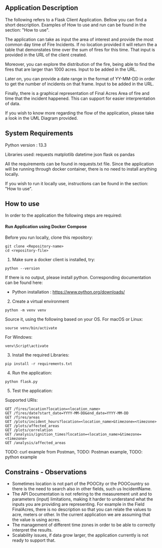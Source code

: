 ## Application Description
The following refers to a Flask Client Application. Bellow you can find a short description. Examples of How to use and run can be found in the section: "How to use".

The application can take as input the area of interest and provide the most common day time of Fire Incidents. If no location provided it will return the a table that demonstates time over the sum of fires for this time. That input is provided in the URL of the client created.

Moreover, you can explore the distribution of the fire, being able to find the fires that are larger than 1000 acres. Input to be added in the URL.

Later on, you can provide a date range in the format of YY-MM-DD in order to get the number of incidents on that frame. Input to be added in the URL. 

Finally, there is a graphical representation of Final Acres Area of fire and time that the incident happened. This can support for easier interprentation of data.

If you wish to know more regarding the flow of the application, please take a look in the UML Diagram provided.


## System Requirements
Python version : 13.3 

Libraries used:
requests 
matplotlib
datetime
json
flask
os
pandas

All the requirements can be found in requests.txt file. 
Since the application will be running through docker container, there is no need to install anything locally. 

If you wish to run it locally use, instructions can be found in the section: "How to use".


## How to use
In order to the application the following steps are required: 

#### Run Application using Docker Compose
Before you run locally, clone this repository: 
```
git clone <Repository-name>
cd <repository-file>
```
1. Make sure a docker client is installed, try: 
```
python --version
```
If there is no output, please install python. 
Corresponding documentation can be found here: 
* Python installation : https://www.python.org/downloads/

2. Create a virtual environment

```
python -m venv venv
```
Source it, using the following based on your OS. 
For macOS or Linux: 
```
sourse venv/bin/activate
```
For Windows: 
```
venv\Script\activate
```

3. Install the required Libraries: 
```
pip install -r requirements.txt
```
4. Run the application: 
```
python flask.py
```
5. Test the application: 

Supported URIs: 
```
GET /fires/location?location=<location_name>
GET /fires/date?start_date=YYYY-MM-DD&end_date=YYYY-MM-DD
GET /fires/areas
GET /plots/incident_hours?location=<location_name>&timezone=<timezone>
GET /plots/affected_areas
GET /plots/correlation
GET /analysis/ignition_times?location=<location_name>&timezone=<timezone>
GET /analysis/affected_areas
```


TODO: curl example from Postman, 
TODO: Postman example, 
TODO: python example

## Constrains - Observations

* Sometimes location is not part of the POOCity or the POOCountry so there is the need to search also in other fields, such us IncidentName. 
* The API Documentation is not refering to the measurement unit and to parameters (input) limitations, making it harder to understand what the inputs you are providing are representing. For example in the Field FinalAcres, there is no description so that you can relate the values to acre, meters or other. In the current application we are assuming that the value is using acres.
* The management of different time zones in order to be able to correctly interpret the results.
* Scalability issues, if data grow larger, the application currently is not ready to support that. 

